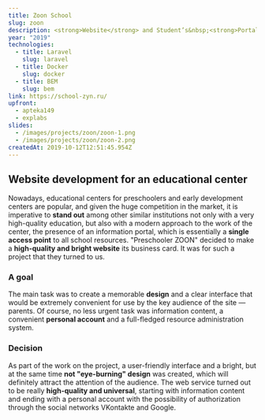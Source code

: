 ```yaml
---
title: Zoon School
slug: zoon
description: <strong>Website</strong> and Student’s&nbsp;<strong>Portal</strong> for&nbsp;Preschool&nbsp;Institution
year: "2019"
technologies:
  - title: Laravel
    slug: laravel
  - title: Docker
    slug: docker
  - title: BEM
    slug: bem
link: https://school-zyn.ru/
upfront: 
  - apteka149
  - explabs
slides:
  - /images/projects/zoon/zoon-1.png
  - /images/projects/zoon/zoon-2.png
createdAt: 2019-10-12T12:51:45.954Z
---
```

## Website development for an educational center

Nowadays, educational centers for preschoolers and early development centers are popular, and given the huge competition in the market, it is imperative to **stand out** among other similar institutions not only with a very high-quality education, but also with a modern approach to the work of the center, the presence of an information portal, which is essentially a **single access point** to all school resources. "Preschooler ZOON" decided to make a **high-quality and bright website** its business card. It was for such a project that they turned to us.

### A goal

The main task was to create a memorable **design** and a clear interface that would be extremely convenient for use by the key audience of the site — parents. Of course, no less urgent task was information content, a convenient **personal account** and a full-fledged resource administration system.

### Decision

As part of the work on the project, a user-friendly interface and a bright, but at the same time **not&nbsp;"eye-burning" design** was created, which will definitely attract the attention of the audience. The web service turned out to be really **high-quality and universal**, starting with information content and ending with a personal account with the possibility of authorization through the social networks VKontakte and Google.
